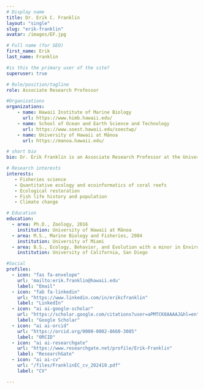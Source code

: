 ```yaml
---
# Display name
title: Dr. Erik C. Franklin
layout: "single"
slug: "erik-franklin"
avatar: /images/EF.jpg

# Full name (for SEO)
first_name: Erik
last_name: Franklin

#is this the primary user of the site?
superuser: true

# Role/position/tagline
role: Associate Research Professor

#Organizations
organizations:
    - name: Hawaii Institute of Marine Biology
      url: https://www.himb.hawaii.edu/
    - name: School of Ocean and Earth Science and Technology
      url: https://www.soest.hawaii.edu/soestwp/
    - name: University of Hawaii at Mānoa
      url: https://manoa.hawaii.edu/

# short bio
bio: Dr. Erik Franklin is an Associate Research Professor at the University of Hawai'i at Mānoa. His lab focuses on quantitative marine ecology, fisheries science, and ecological restoration, particularly within coral reef ecosystems. Collaborating with the NOAA Pacific Island Fisheries Science Center, the Franklin Lab conducts essential studies on marine population dynamics and habitats across the US Pacific, including the Hawaiian and Mariana archipelagos. His research also emphasizes applied ecological analysis to support sustainable marine resource management, leveraging empirical data and geospatial technologies. Dr. Franklin's collaborative efforts span local, state, and international partnerships, providing sound resource management solutions.

# Research interests
interests: 
   - Fisheries science
   - Quantitative ecology and ecoinformatics of coral reefs
   - Ecological restoration
   - Fish life history and population
   - Climate change

# Education
education:
  - area: Ph.D., Zoology, 2016
    institution: University of Hawaii at Mānoa
  - area: M.S., Marine Biology and Fisheries, 2004
    institution: University of Miami
  - area: B.S., Ecology, Behavior, and Evolution with a minor in Environmental Studies, 1996
    institution: University of California, San Diego

#Social
profiles:
  - icon: "fas fa-envelope" 
    url: 'mailto:erik.franklin@hawaii.edu'
    label: "Email"
  - icon: "fab fa-linkedin" 
    url: "https://www.linkedin.com/in/erikcfranklin"
    label: "LinkedIn"
  - icon: "ai ai-google-scholar" 
    url: "https://scholar.google.com/citations?user=aPMTCK8AAAAJ&hl=en"
    label: "Google Scholar"
  - icon: "ai ai-orcid" 
    url: "https://orcid.org/0000-0002-8660-3085"
    label: "ORCID"
  - icon: "ai ai-researchgate" 
    url: "https://www.researchgate.net/profile/Erik-Franklin"
    label: "ResearchGate"
  - icon: "ai ai-cv"  
    url: "/files/FranklinEC_cv_202410.pdf"
    label: "CV"

---
```


